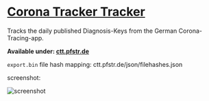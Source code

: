 # [Corona Tracker Tracker](https://ctt.pfstr.de)
Tracks the daily published Diagnosis-Keys from the German Corona-Tracing-app.

**Available under: [ctt.pfstr.de](https://ctt.pfstr.de)**

`export.bin` file hash mapping: ctt.pfstr.de/json/filehashes.json

screenshot:

![screenshot](https://ctt.pfstr.de/Screenshot.png)
